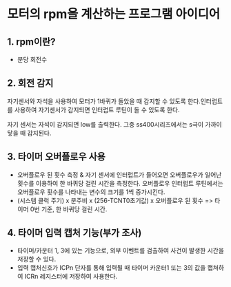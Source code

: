 # 모터의 rpm을 계산하는 프로그램 아이디어


## 1. rpm이란?
- 분당 회전수

## 2. 회전 감지
 자기센서와 자석을 사용하여 모터가 1바퀴가 돌았을 때 감지할 수 있도록 한다.인터럽트를 사용하여 자기센서가 감지되면 인터럽트 루틴이 돌 수 있도록 한다.

  자기 센서는 자석이 감지되면 low를 출력한다. 그중 ss400시리즈에서는 s극이 가까이 닿을 때 감지된다.
  
## 3. 타이머 오버플로우 사용
 - 오버플로우 된 횟수 측정 & 자기 센서에 인터럽트가 들어오면 오버플로우가 일어난 횟수를 이용하여 한 바퀴당 걸린 시간을 측정한다.
오버플로우 인터럽트 루틴에서는 오버플로우 횟수를 나타내는 변수의 크기를 1씩 증가시킨다.
 - (시스템 클럭 주기) x 분주비 x (256-TCNT0초기값) x 오버플로우 된 횟수
=> 타이머 0번 기준, 한 바퀴당 걸린 시간.

## 4. 타이머 입력 캡처 기능(부가 조사)

- 타이머/카운터 1, 3에 있는 기능으로, 외부 이벤트를 검출하여 사건이 발생한 시간을 저장할 수 있다.
- 입력 캡처신호가 ICPn 단자를 통해 입력될 때 타이머 카운터1 또는 3의 값을 캡쳐하여 ICRn 레지스터에 저장하여 사용한다.

